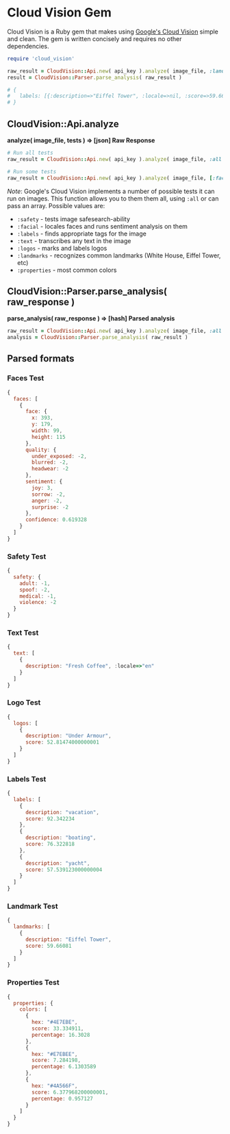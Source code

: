 # Cloud Vision Gem

Cloud Vision is a Ruby gem that makes using [Google's Cloud Vision](https://cloud.google.com/vision/) simple and clean. The gem is written concisely and requires no other dependencies.

```ruby
require 'cloud_vision'

raw_result = CloudVision::Api.new( api_key ).analyze( image_file, :landmarks )
result = CloudVision::Parser.parse_analysis( raw_result )

# {
#   labels: [{:description=>"Eiffel Tower", :locale=>nil, :score=>59.66081}]
# }
```

## CloudVision::Api.analyze
**analyze( image_file, tests ) => [json] Raw Response**

```ruby
# Run all tests
raw_result = CloudVision::Api.new( api_key ).analyze( image_file, :all )

# Run some tests
raw_result = CloudVision::Api.new( api_key ).analyze( image_file, [:faces, :labels] )
```

*Note*: Google's Cloud Vision implements a number of possible tests it can run on images. This function allows you to them them all, using `:all` or can pass an array. Possible values are:

- `:safety` - tests image safesearch-ability
- `:facial` - locales faces and runs sentiment analysis on them
- `:labels` - finds appropriate tags for the image
- `:text` - transcribes any text in the image
- `:logos` - marks and labels logos
- `:landmarks` - recognizes common landmarks (White House, Eiffel Tower, etc)
- `:properties` - most common colors

## CloudVision::Parser.parse_analysis( raw_response )
**parse_analysis( raw_response ) => [hash] Parsed analysis**

```ruby
raw_result = CloudVision::Api.new( api_key ).analyze( image_file, :all )
analysis = CloudVision::Parser.parse_analysis( raw_result )
```

## Parsed formats
### Faces Test
```javascript
{
  faces: [
    {
      face: {
        x: 393,
        y: 179,
        width: 99,
        height: 115
      },
      quality: {
        under_exposed: -2,
        blurred: -2,
        headwear: -2
      },
      sentiment: {
        joy: 3,
        sorrow: -2,
        anger: -2,
        surprise: -2
      },
      confidence: 0.619328
    }
  ]
}
```

### Safety Test
```javascript
{
  safety: {
    adult: -1,
    spoof: -2,
    medical: -1,
    violence: -2
  }
}
```

### Text Test
```javascript
{
  text: [
    {
      description: "Fresh Coffee", :locale=>"en"
    }
  ]
}
```

### Logo Test
```javascript
{
  logos: [
    {
      description: "Under Armour",
      score: 52.81474000000001
    }
  ]
}
```

### Labels Test
```javascript
{
  labels: [
    {
      description: "vacation",
      score: 92.342234
    },
    {
      description: "boating",
      score: 76.322818
    },
    {
      description: "yacht",
      score: 57.539123000000004
    }
  ]
}
```

### Landmark Test
```javascript
{
  landmarks: [
    {
      description: "Eiffel Tower",
      score: 59.66081
    }
  ]
}
```

### Properties Test
```javascript
{
  properties: {
    colors: [
      {
        hex: "#4E7EBE", 
        score: 33.334911, 
        percentage: 16.3028
      },
      {
        hex: "#E7EBEE", 
        score: 7.284198, 
        percentage: 6.1303589
      },
      {
        hex: "#4A566F", 
        score: 6.377968200000001, 
        percentage: 0.957127
      }
    ]
  }
}
```

